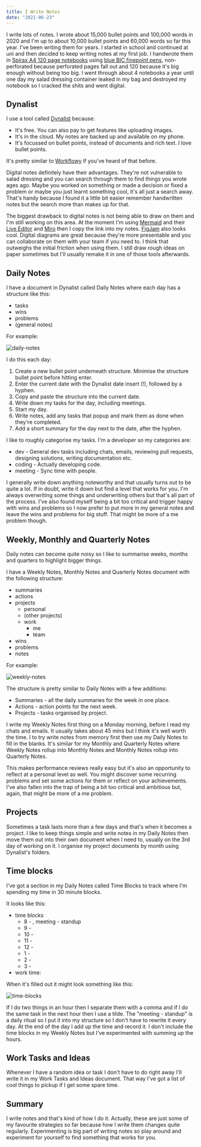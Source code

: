 ```yaml
---
title: I Write Notes
date: "2021-06-23"
---
```


I write lots of notes. I wrote about 15,000 bullet points and 100,000 words in 2020 and I'm up to about 10,000 bullet points and 60,000 words so far this year. I've been writing them for years. I started in school and continued at uni and then decided to keep writing notes at my first job. I handwrote them in [Spirax A4 120 page notebooks](https://www.officeworks.com.au/shop/officeworks/p/spirax-a4-no-810-recycled-notebook-120-page-es56800) using [blue BIC finepoint pens](https://www.officeworks.com.au/shop/officeworks/p/bic-cristal-fine-point-ballpoint-pens-blue-12-pack-bi1411be), non-perforated because perforated pages fall out and 120 because it's big enough without being too big. I went through about 4 notebooks a year until one day my salad dressing container leaked in my bag and destroyed my notebook so I cracked the shits and went digital.

## Dynalist

I use a tool called [Dynalist](https://dynalist.io/) because:

- It's free. You can also pay to get features like uploading images.
- It's in the cloud. My notes are backed up and available on my phone.
- It's focussed on bullet points, instead of documents and rich text. I love bullet points.

It's pretty similar to [Workflowy](https://workflowy.com/) if you've heard of that before.

Digital notes definitely have their advantages. They're not vulnerable to salad dressing and you can search through them to find things you wrote ages ago. Maybe you worked on something or made a decision or fixed a problem or maybe you just learnt something cool, it's all just a search away. That's handy because I found it a little bit easier remember handwritten notes but the search more than makes up for that.

The biggest drawback to digital notes is not being able to draw on them and I'm still working on this area. At the moment I'm using [Mermaid](https://mermaid-js.github.io/) and their [Live Editor](https://mermaid-js.github.io/mermaid-live-editor/) and [Miro](https://miro.com/) then I copy the link into my notes. [FigJam](https://www.figma.com/figjam/) also looks cool. Digital diagrams are great because they're more presentable and you can collaborate on them with your team if you need to. I think that outweighs the initial friction when using them. I still draw rough ideas on paper sometimes but I'll usually remake it in one of those tools afterwards.

## Daily Notes

I have a document in Dynalist called Daily Notes where each day has a structure like this:

- tasks
- wins
- problems
- (general notes)

For example:

![daily-notes](/assets/i-write-notes/daily-notes.png)

I do this each day:

1. Create a new bullet point underneath structure. Minimise the structure bullet point before hitting enter.
2. Enter the current date with the Dynalist date insert (!), followed by a hyphen.
3. Copy and paste the structure into the current date.
4. Write down my tasks for the day, including meetings.
5. Start my day.
6. Write notes, add any tasks that popup and mark them as done when they're completed.
7. Add a short summary for the day next to the date, after the hyphen.

I like to roughly categorise my tasks. I'm a developer so my categories are:

- dev - General dev tasks including chats, emails, reviewing pull requests, designing solutions, writing documentation etc.
- coding - Actually developing code.
- meeting - Sync time with people.

I generally write down anything noteworthy and that usually turns out to be quite a lot. If in doubt, write it down but find a level that works for you. I'm always overwriting some things and underwriting others but that's all part of the process. I've also found myself being a bit too critical and trigger happy with wins and problems so I now prefer to put more in my general notes and leave the wins and problems for big stuff. That might be more of a me problem though.

## Weekly, Monthly and Quarterly Notes

Daily notes can become quite noisy so I like to summarise weeks, months and quarters to highlight bigger things.

I have a Weekly Notes, Monthly Notes and Quarterly Notes document with the following structure:

- summaries
- actions
- projects
  - personal
  - (other projects)
  - work
    - me
    - team
- wins
- problems
- notes

For example:

![weekly-notes](/assets/i-write-notes/weekly-notes.png)

The structure is pretty similar to Daily Notes with a few additions:

- Summaries - all the daily summaries for the week in one place.
- Actions - action points for the next week.
- Projects - tasks organised by project.

I write my Weekly Notes first thing on a Monday morning, before I read my chats and emails. It usually takes about 45 mins but I think it's well worth the time. I to try write notes from memory first then use my Daily Notes to fill in the blanks. It's similar for my Monthly and Quarterly Notes where Weekly Notes rollup into Monthly Notes and Monthly Notes rollup into Quarterly Notes.

This makes performance reviews really easy but it's also an opportunity to reflect at a personal level as well. You might discover some recurring problems and set some actions for them or reflect on your achievements. I've also fallen into the trap of being a bit too critical and ambitious but, again, that might be more of a me problem.

## Projects

Sometimes a task lasts more than a few days and that's when it becomes a project. I like to keep things simple and write notes in my Daily Notes then move them out into their own document when I need to, usually on the 3rd day of working on it. I organise my project documents by month using Dynalist's folders.

## Time blocks

I've got a section in my Daily Notes called Time Blocks to track where I'm spending my time in 30 minute blocks.

It looks like this:

- time blocks
  - 8 - , meeting - standup
  - 9 -
  - 10 -
  - 11 -
  - 12 -
  - 1 -
  - 2 -
  - 3 -
- work time:

When it's filled out it might look something like this:

![time-blocks](/assets/i-write-notes/time-blocks.png)

If I do two things in an hour then I separate them with a comma and if I do the same task in the next hour then I use a tilde. The "meeting - standup" is a daily ritual so I put it into my structure so I don't have to rewrite it every day. At the end of the day I add up the time and record it. I don't include the time blocks in my Weekly Notes but I've experimented with summing up the hours.

## Work Tasks and Ideas

Whenever I have a random idea or task I don't have to do right away I'll write it in my Work Tasks and Ideas document. That way I've got a list of cool things to pickup if I get some spare time.

## Summary

I write notes and that's kind of how I do it. Actually, these are just some of my favourite strategies so far because how I write them changes quite regularly. Experimenting is big part of writing notes so play around and experiment for yourself to find something that works for you.
